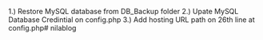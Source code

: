 1.) Restore MySQL database from DB_Backup folder
2.) Upate MySQL Database Credintial on config.php
3.) Add hosting URL path on 26th line at config.php# nilablog
